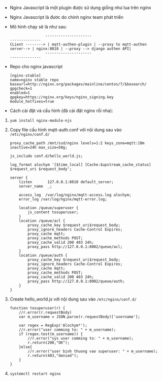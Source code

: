 -   Nginx Javascript là một plugin được sử dụng giống như lua trên nginx
-   Nginx Javascript là đươc do chính nginx team phát triển

-   Mô hình chạy sẽ là như sau:

                        ---------------------                                   --------------
        CLient --------> | mqtt-authen-plugin | --proxy to mqtt-authen server--> | nginx:8010 | --proxy --> django authen API|
                        ---------------------                                   --------------

-   Repo cho nginx javascript

        [nginx-stable]
        name=nginx stable repo
        baseurl=http://nginx.org/packages/mainline/centos/7/$basearch/
        gpgcheck=1
        enabled=1
        gpgkey=https://nginx.org/keys/nginx_signing.key
        module_hotfixes=true

-   Cách cài đặt và cấu hình (đã cài đặt nginx rồi nha):

1.  `yum install nginx-module-njs`
2.  Copy file cấu hình mqtt-auth.conf với nội dung sau vào `/etc/nginx/conf.d/`

        proxy_cache_path /mnt/ssd/nginx levels=1:2 keys_zone=mqtt:10m inactive=24h max_size=50g;

        js_include conf.d/hello_world.js;

        log_format alochym '[$time_local] [Cache:$upstream_cache_status] $request_uri $request_body';

        server {
            listen       127.0.0.1:8010 default_server;
            server_name  _;

            access_log  /var/log/nginx/mqtt-access.log alochym;
            error_log /var/log/nginx/mqtt-error.log;

            location /queue/superuser {
                js_content tosuperuser;
            }
            location /queue/acl {
                proxy_cache_key $request_uri$request_body;
                proxy_ignore_headers Cache-Control Expires;
                proxy_cache mqtt;
                proxy_cache_methods POST;
                proxy_cache_valid 200 403 24h;
                proxy_pass http://127.0.0.1:8002/queue/acl;
            }
            location /queue/auth {
                proxy_cache_key $request_uri$request_body;
                proxy_ignore_headers Cache-Control Expires;
                proxy_cache mqtt;
                proxy_cache_methods POST;
                proxy_cache_valid 200 403 24h;
                proxy_pass http://127.0.0.1:8002/queue/auth;
            }
        }

3.  Create hello_world.js với nội dung sau vào `/etc/nginx/conf.d/`

        function tosuperuser(r) {
            //r.error(r.requestBody)
            var m_username = JSON.parse(r.requestBody)['username'];

            var regex = RegExp('Alochym*');
            //r.error("user comming to: " + m_username);
            if (regex.test(m_username)) {
                //r.error("sys user comming to: " + m_username);
                r.return(200,"OK");
            }else{
                //r.error("user binh thuong vao superuser: " + m_username);
                r.return(403,"denied");
            }
        }

4.  `systemctl restart nginx`
